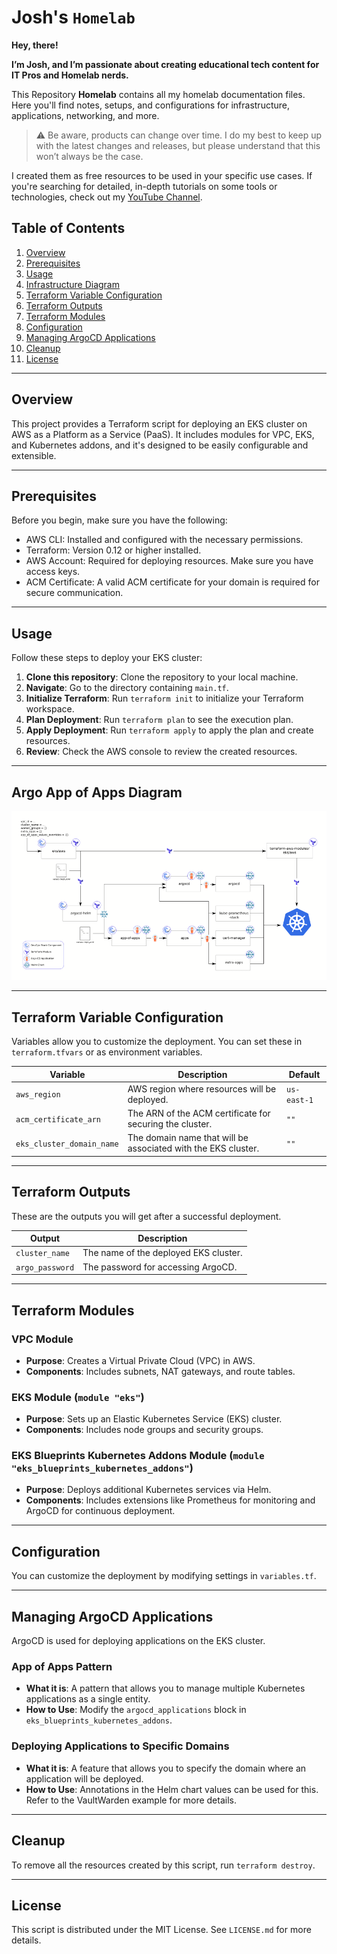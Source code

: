 # Josh's `Homelab`

**Hey, there!**

**I’m Josh, and I’m passionate about creating educational tech content for IT Pros and Homelab nerds.**

This Repository **Homelab** contains all my homelab documentation files. Here you'll find notes, setups, and configurations for infrastructure, applications, networking, and more.

> :warning: Be aware, products can change over time. I do my best to keep up with the latest changes and releases, but please understand that this won’t always be the case.

I created them as free resources to be used in your specific use cases. If you're searching for detailed, in-depth tutorials on some tools or technologies, check out my [YouTube Channel](https://www.youtube.com/@JoshGeissler).

## Table of Contents
1. [Overview](#overview)
2. [Prerequisites](#prerequisites)
3. [Usage](#usage)
4. [Infrastructure Diagram](#infrastructure-diagram)
5. [Terraform Variable Configuration](#terraform-variable-configuration)
6. [Terraform Outputs](#terraform-outputs)
7. [Terraform Modules](#terraform-modules)
8. [Configuration](#configuration)
9. [Managing ArgoCD Applications](#managing-argocd-applications)
10. [Cleanup](#cleanup)
11. [License](#license)

---

## Overview
This project provides a Terraform script for deploying an EKS cluster on AWS as a Platform as a Service (PaaS). It includes modules for VPC, EKS, and Kubernetes addons, and it's designed to be easily configurable and extensible.

---

## Prerequisites
Before you begin, make sure you have the following:
- AWS CLI: Installed and configured with the necessary permissions.
- Terraform: Version 0.12 or higher installed.
- AWS Account: Required for deploying resources. Make sure you have access keys.
- ACM Certificate: A valid ACM certificate for your domain is required for secure communication.

---

## Usage
Follow these steps to deploy your EKS cluster:
1. **Clone this repository**: Clone the repository to your local machine.
2. **Navigate**: Go to the directory containing `main.tf`.
3. **Initialize Terraform**: Run `terraform init` to initialize your Terraform workspace.
4. **Plan Deployment**: Run `terraform plan` to see the execution plan.
5. **Apply Deployment**: Run `terraform apply` to apply the plan and create resources.
6. **Review**: Check the AWS console to review the created resources.

---

## Argo App of Apps Diagram
![App of Apps](./paas_diagram.png)

---

## Terraform Variable Configuration
Variables allow you to customize the deployment. You can set these in `terraform.tfvars` or as environment variables.

| Variable                | Description                    | Default  |
| ----------------------- | ------------------------------ | -------- |
| `aws_region`            | AWS region where resources will be deployed. | `us-east-1` |
| `acm_certificate_arn`   | The ARN of the ACM certificate for securing the cluster. | `""`     |
| `eks_cluster_domain_name`| The domain name that will be associated with the EKS cluster. | `""`     |

---

## Terraform Outputs
These are the outputs you will get after a successful deployment.

| Output         | Description       |
| -------------- | ----------------- |
| `cluster_name` | The name of the deployed EKS cluster.  |
| `argo_password`| The password for accessing ArgoCD.    |

---

## Terraform Modules

### VPC Module
- **Purpose**: Creates a Virtual Private Cloud (VPC) in AWS.
- **Components**: Includes subnets, NAT gateways, and route tables.

### EKS Module (`module "eks"`)
- **Purpose**: Sets up an Elastic Kubernetes Service (EKS) cluster.
- **Components**: Includes node groups and security groups.

### EKS Blueprints Kubernetes Addons Module (`module "eks_blueprints_kubernetes_addons"`)
- **Purpose**: Deploys additional Kubernetes services via Helm.
- **Components**: Includes extensions like Prometheus for monitoring and ArgoCD for continuous deployment.

---

## Configuration
You can customize the deployment by modifying settings in `variables.tf`.

---

## Managing ArgoCD Applications
ArgoCD is used for deploying applications on the EKS cluster.

### App of Apps Pattern
- **What it is**: A pattern that allows you to manage multiple Kubernetes applications as a single entity.
- **How to Use**: Modify the `argocd_applications` block in `eks_blueprints_kubernetes_addons`.

### Deploying Applications to Specific Domains
- **What it is**: A feature that allows you to specify the domain where an application will be deployed.
- **How to Use**: Annotations in the Helm chart values can be used for this. Refer to the VaultWarden example for more details.

---

## Cleanup
To remove all the resources created by this script, run `terraform destroy`.

---

## License
This script is distributed under the MIT License. See `LICENSE.md` for more details.
